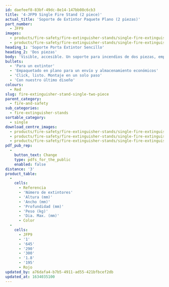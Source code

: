 ```yaml
---
id: daefeef8-83bf-49dc-8e14-147bb08c6cb3
title: '4-JFP9 Single Fire Stand (2 piece)'
actual_title: 'Soporte de Extintor Paquete Plano (2 piezas)'
part_number:
  - JFP9
images:
  - products/fire-safety/fire-extinguisher-stands/single-fire-extinguisher-stands/jfp9/images-lr/Product_Image_776x776_(518x518_focus_area)-JFP9_01.jpg
  - products/fire-safety/fire-extinguisher-stands/single-fire-extinguisher-stands/jfp9/images-lr/Product_Image_776x776_(518x518_focus_area)-JFP9_02.jpg
heading_1: 'Soporte Porta Extintor Sencillo'
heading_2: 'Dos piezas'
body: 'Visible, accesible. Un soporte para incendios de dos piezas, empaquetado en plano, para un extintor. Con nuestro último diseño.'
bullets:
  - 'Para un extintor'
  - 'Empaquetado en plano para un envío y almacenamiento económicos'
  - 'Click, listo. Montaje en un solo paso'
  - 'Con nuestro último diseño'
colours:
  - Red
slug: fire-extinguisher-stand-single-two-piece
parent_category:
  - fire-and-safety
sub_categories:
  - fire-extinguisher-stands
sortable_category:
  - single
download_centre_images:
  - products/fire-safety/fire-extinguisher-stands/single-fire-extinguisher-stands/jfp9/images-hr/JFP9_01.jpg
  - products/fire-safety/fire-extinguisher-stands/single-fire-extinguisher-stands/jfp9/images-hr/JFP9_02.jpg
  - products/fire-safety/fire-extinguisher-stands/single-fire-extinguisher-stands/jfp9/images-hr/JFP9.KIT108.jpg
pdf_pub_rep:
  -
    button_text: Change
    type: pdfs_for_the_public
    enabled: false
distance: '3'
product_table:
  -
    cells:
      - Referencia
      - 'Número de extintores'
      - 'Altura (mm)'
      - 'Ancho (mm)'
      - 'Profundidad (mm)'
      - 'Peso (kg)'
      - 'Dia. Max. (mm)'
      - Color
  -
    cells:
      - JFP9
      - '1'
      - '645'
      - '290'
      - '300'
      - '1.8'
      - '195'
      - Rojo
updated_by: a76dafa4-b7b5-4911-ad55-421bfbcef2db
updated_at: 1634035100
---
```

